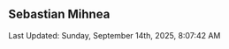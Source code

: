 <h2>Sebastian Mihnea</h2>

<!--RECENT_ACTIVITY:start-->
<!--RECENT_ACTIVITY:end-->
<!--RECENT_ACTIVITY:last_update-->
Last Updated: Sunday, September 14th, 2025, 8:07:42 AM
<!--RECENT_ACTIVITY:last_update_end-->

<!---LOL-STATS-START-HERE--->
<!---LOL-STATS-END-HERE--->
